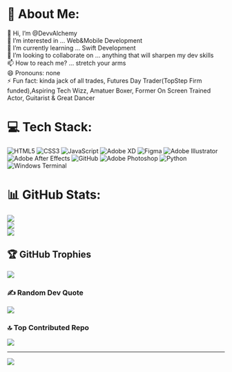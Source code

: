 # 💫 About Me:
👋 Hi, I’m @DevvAlchemy<br>👀 I’m interested in ... Web&Mobile Development<br>🌱 I’m currently learning ... Swift Development<br>💞️ I’m looking to collaborate on ... anything that will sharpen my dev skills<br>📫 How to reach me? ... stretch your arms<br>😄 Pronouns: none<br>⚡ Fun fact: kinda jack of all trades, Futures Day Trader(TopStep Firm funded),Aspiring Tech Wizz, Amatuer Boxer, Former On Screen Trained Actor, Guitarist & Great Dancer<br>


# 💻 Tech Stack:
![HTML5](https://img.shields.io/badge/html5-%23E34F26.svg?style=for-the-badge&logo=html5&logoColor=white) ![CSS3](https://img.shields.io/badge/css3-%231572B6.svg?style=for-the-badge&logo=css3&logoColor=white) ![JavaScript](https://img.shields.io/badge/javascript-%23323330.svg?style=for-the-badge&logo=javascript&logoColor=%23F7DF1E) ![Adobe XD](https://img.shields.io/badge/Adobe%20XD-470137?style=for-the-badge&logo=Adobe%20XD&logoColor=#FF61F6) ![Figma](https://img.shields.io/badge/figma-%23F24E1E.svg?style=for-the-badge&logo=figma&logoColor=white) ![Adobe Illustrator](https://img.shields.io/badge/adobe%20illustrator-%23FF9A00.svg?style=for-the-badge&logo=adobe%20illustrator&logoColor=white) ![Adobe After Effects](https://img.shields.io/badge/Adobe%20After%20Effects-9999FF.svg?style=for-the-badge&logo=Adobe%20After%20Effects&logoColor=white) ![GitHub](https://img.shields.io/badge/github-%23121011.svg?style=for-the-badge&logo=github&logoColor=white) ![Adobe Photoshop](https://img.shields.io/badge/adobe%20photoshop-%2331A8FF.svg?style=for-the-badge&logo=adobe%20photoshop&logoColor=white) ![Python](https://img.shields.io/badge/python-3670A0?style=for-the-badge&logo=python&logoColor=ffdd54) ![Windows Terminal](https://img.shields.io/badge/Windows%20Terminal-%234D4D4D.svg?style=for-the-badge&logo=windows-terminal&logoColor=white)
# 📊 GitHub Stats:
![](https://github-readme-stats.vercel.app/api?username=devvalchemy&theme=monokai&hide_border=false&include_all_commits=false&count_private=false)<br/>
![](https://github-readme-streak-stats.herokuapp.com/?user=devvalchemy&theme=monokai&hide_border=false)<br/>
![](https://github-readme-stats.vercel.app/api/top-langs/?username=devvalchemy&theme=monokai&hide_border=false&include_all_commits=false&count_private=false&layout=compact)

## 🏆 GitHub Trophies
![](https://github-profile-trophy.vercel.app/?username=devvalchemy&theme=radical&no-frame=false&no-bg=true&margin-w=4)

### ✍️ Random Dev Quote
![](https://quotes-github-readme.vercel.app/api?type=horizontal&theme=radical)

### 🔝 Top Contributed Repo
![](https://github-contributor-stats.vercel.app/api?username=devvalchemy&limit=5&theme=dark&combine_all_yearly_contributions=true)

---
[![](https://visitcount.itsvg.in/api?id=devvalchemy&icon=8&color=4)](https://visitcount.itsvg.in)

<!-- Proudly created with GPRM ( https://gprm.itsvg.in ) -->
